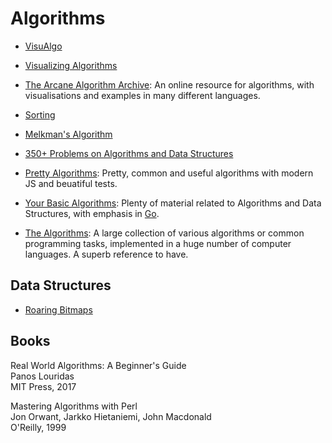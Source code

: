 Algorithms
==========

 - [VisuAlgo](http://visualgo.net)
 - [Visualizing Algorithms][visual_algo]
 - [The Arcane Algorithm Archive](https://www.algorithm-archive.org/):
   An online resource for algorithms, with visualisations and examples in many
   different languages.
 - [Sorting][sorting]
 - [Melkman's Algorithm][melkman]
 - [350+ Problems on Algorithms and Data Structures](http://madhualgo.blogspot.nl/2017/01/350-problems.html)
 - [Pretty Algorithms](https://github.com/jiayihu/pretty-algorithms):
   Pretty, common and useful algorithms with modern JS and beuatiful tests.

 - [Your Basic Algorithms](http://yourbasic.org/algorithms/):
   Plenty of material related to Algorithms and Data Structures, with emphasis
   in [Go](https://golang.org/).

 - [The Algorithms](https://the-algorithms.com/):
   A large collection of various algorithms or common programming tasks,
   implemented in a huge number of computer languages.  A superb reference to have.

[visual_algo]:	https://bost.ocks.org/mike/algorithms/
[sorting]:	http://sorting.at/
[melkman]:	http://maxgoldste.in/melkman/


Data Structures
---------------

 - [Roaring Bitmaps](http://roaringbitmap.org/)


Books
-----

Real World Algorithms: A Beginner's Guide  
Panos Louridas  
MIT Press, 2017


Mastering Algorithms with Perl  
Jon Orwant, Jarkko Hietaniemi, John Macdonald  
O'Reilly, 1999
